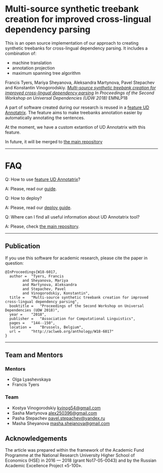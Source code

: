 # Multi-source synthetic treebank creation for improved cross-lingual dependency parsing

This is an open source implementation of our approach to creating synthetic treebanks for cross-lingual dependency parsing. It includes a combination of:
* machine translation
* annotation projection 
* maximum spanning tree algorithm

Francis Tyers, Mariya Sheyanova, Aleksandra Martynova, Pavel Stepachev and Konstantin Vinogorodskiy.
[*Multi-source synthetic treebank creation for improved cross-lingual dependency parsing*](https://aclweb.org/anthology/W18-6017) *In Proceedings of the Second Workshop on Universal Dependencies (UDW 2018)* EMNLP18 

A part of software created during our research is reused in a [feature UD Annotatrix](https://github.com/hseling/hseling-web-universal-dependencies). The feature aims to make treebanks annotation easier by automatically annotating the sentences.

At the moment, we have a custom extantion of UD Annotatrix with this feature.

In future, it will be merged to [the main repository](https://github.com/jonorthwash/ud-annotatrix)

___
# FAQ

Q: How to use [feature UD Annotatrix](https://github.com/hseling/hseling-web-universal-dependencies)?

A: Please, read our [guide](docs/instructions_docs/how_to_use_OUR_feature.md).

Q: How to deploy?

A: Please, read our [deploy guide](docs/instructions_docs/docker_deploy.md).

Q: Where can I find all useful information about UD Annotatrix tool?

A: Please, check [the main repository](https://github.com/jonorthwash/ud-annotatrix).

___

## Publication

If you use this software for academic research, please cite the paper in question:
```
@InProceedings{W18-6017,
  author = 	"Tyers, Francis
		and Sheyanova, Mariya
		and Martynova, Aleksandra
		and Stepachev, Pavel
		and Vinogorodskiy, Konstantin",
  title = 	"Multi-source synthetic treebank creation for improved cross-lingual dependency parsing",
  booktitle = 	"Proceedings of the Second Workshop on Universal Dependencies (UDW 2018)",
  year = 	"2018",
  publisher = 	"Association for Computational Linguistics",
  pages = 	"144--150",
  location = 	"Brussels, Belgium",
  url = 	"http://aclweb.org/anthology/W18-6017"
}
```
___
## Team and Mentors

### Mentors

* Olga Lyashevskaya
* Francis Tyers

### Team

* Kostya Vinogorodskiy kvinog54@gmail.com
* Sasha Martynova alex250396@gmail.com
* Pasha Stepachev pavel.stepachev@yandex.ru
* Masha Sheyanova masha.shejanova@gmail.com

## Acknowledgements
The article was prepared within the framework of the Academic Fund Programme at the National Research University Higher School of Economics (HSE) in 2016 — 2018 (grant No17-05-0043) and by the Russian Academic Excellence Project «5-100».